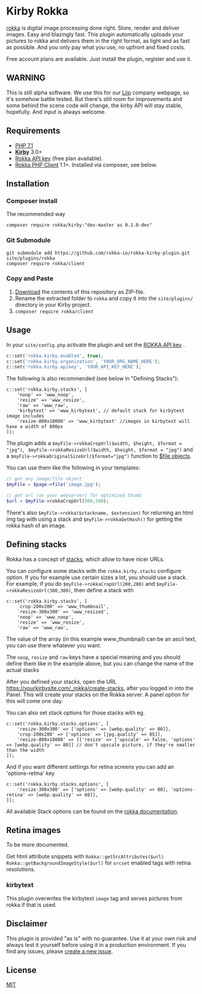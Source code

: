 # Kirby Rokka

[rokka](https://rokka.io) is digital image processing done right. Store, render and deliver images. Easy and blazingly fast.
This plugin automatically uploads your pictures to rokka and delivers them in the right format, as light and as fast as possible.
And you only pay what you use, no upfront and fixed costs. 

Free account plans are available. Just install the plugin, register and use it.

## WARNING

This is still alpha software. We  use this for our [Liip](https://liip.ch/) company webpage, so it's somehow battle tested. 
But there's still room for improvements and some behind the scene code will change, the kirby API will stay stable, hopefully.
And input is always welcome.

## Requirements

- [PHP 7.1](https://php.net) 
- [**Kirby**](https://getkirby.com/) 3.0+ 
- [Rokka API key](https://rokka.io/en/signup/) (free plan available).
- [Rokka PHP Client](https://github.com/rokka-io/rokka-client-php) 1.1+. Installed via composer, see below.

## Installation


### Composer install

The recommended way

```
composer require rokka/kirby:"dev-master as 0.1.0-dev"
```


### Git Submodule

```
git submodule add https://github.com/rokka-io/rokka-kirby-plugin.git site/plugins/rokka
composer require rokka/client
```

### Copy and Paste

1. [Download](https://github.com/rokka-io/rokka-kirby-plugin/archive/master.zip) the contents of this repository as ZIP-file.
2. Rename the extracted folder to `rokka` and copy it into the `site/plugins/` directory in your Kirby project.
3. `composer require rokka/client`

## Usage

In your `site/config.php` activate the plugin and set the [ROKKA API key](https://rokka.io/en/signup/) .

```php
c::set('rokka.kirby.enabled', true); 
c::set('rokka.kirby.organization', 'YOUR_ORG_NAME_HERE'); 
c::set('rokka.kirby.apikey', 'YOUR_API_KEY_HERE');
```

The following is also recommended (see below in "Defining Stacks"):

```
c::set('rokka.kirby.stacks', [
    'noop' => 'www_noop',
    'resize' => 'www_resize',
    'raw' => 'www_raw',
    'kirbytext' => 'www_kirbytext', // default stack for kirbytext image includes
    'resize-800x10000' => 'www_kirbytext' //images in kirbytext will have a width of 800px
]);
```

The plugin adds a `$myFile->rokkaCropUrl($width, $height, $format = "jpg")`, `
$myFile->rokkaResizeUrl($width, $height, $format = "jpg")` and a `$myFile->rokkaOriginalSizeUrl($format="jpg")` function to [$file objects](https://getkirby.com/docs/cheatsheet#file).

You can use them like the following in your templates:

```php
// get any image/file object
$myFile = $page->file('image.jpg');

// get url (on your webserver) for optimized thumb
$url = $myFile->rokkaCropUrl(500,500);

```

There's also `$myFile->rokka($stackname, $extension)` for returning an html img tag with using a stack and
`$myFile->rokkaGetHash()` for getting the rokka hash of an image.

## Defining stacks

Rokka has a concept of [stacks](https://rokka.io/documentation/references/stacks.html), which allow to have  nicer URLs.

You can configure some stacks with the `rokka.kirby.stacks` configure option. If you for example use certain sizes a lot, you should use a stack. For example, if you do `$myFile->rokkaCropUrl(200,200)` and `$myFile->rokkaResizeUrl(300,300)`, then define a stack with 

```
c::set('rokka.kirby.stacks', [
    `crop-200x200' => 'www_thumbnail',
    `resize-300x300' => 'www_resized',
    'noop' => 'www_noop',
    'resize' => 'www_resize',
    'raw' => 'www_raw',

```

The value of the array (in this example www_thumbnail) can be an ascii text, you can use there whatever you want.

The `noop`, `resize` and `raw` keys have a special meaning and you should define them like in the example above, 
but you can change the name of the actual stacks


After you defined your stacks, open the URL https://yourkirbysite.com/_rokka/create-stacks, after you logged in into the Panel.
This will create your stacks on the Rokka server. A panel option for this will come one day.

You can also set stack options for those stacks with eg.

```
c::set('rokka.kirby.stacks.options', [
    'resize-300x300' => ['options' => [webp.quality' => 80]], 
    'crop-200x200' => ['options' => [jpg.quality' => 85]], 
    'resize-800x10000' => [['resize' => ['upscale' => false, 'options' => [webp.quality' => 80]] // don't upscale picture, if they're smaller than the width 
]);
```

And if you want different settings for retina screens you can add an 'options-retina' key
```
c::set('rokka.kirby.stacks.options', [
    'resize-300x300' => ['options' => [webp.quality' => 80], 'options-retina' => [webp.quality' => 60]], 
]);
```



All available Stack options can be found on the [rokka documentation](https://rokka.io/documentation/references/stacks.html).


## Retina images

To be more documented. 

Get html attribute snippets with 
`Rokka::getSrcAttributes($url)`
`Rokka::getBackgroundImageStyle($url)`
for `srcset` enabled tags with retina resolutions.

### kirbytext

This plugin overwrites the kirbytext `image` tag and serves pictures from rokka if that is used.

## Disclaimer

This plugin is provided "as is" with no guarantee. Use it at your own risk and always test it yourself before using it in a production environment. If you find any issues, please [create a new issue](https://github.com/rokka/kirby-rokka/issues/new).

## License

[MIT](https://opensource.org/licenses/MIT)
